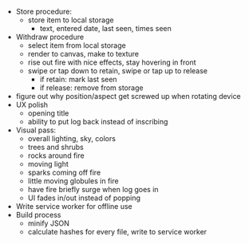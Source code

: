 * Store procedure:
    - store item to local storage
        - text, entered date, last seen, times seen
* Withdraw procedure
    - select item from local storage
    - render to canvas, make to texture
    - rise out fire with nice effects, stay hovering in front
    - swipe or tap down to retain, swipe or tap up to release
        - if retain: mark last seen
        - if release: remove from storage
* figure out why position/aspect get screwed up when rotating device
* UX polish
    - opening title
    - ability to put log back instead of inscribing
* Visual pass:
    - overall lighting, sky, colors
    - trees and shrubs
    - rocks around fire
    - moving light
    - sparks coming off fire
    - little moving globules in fire
    - have fire briefly surge when log goes in
    - UI fades in/out instead of popping
* Write service worker for offline use
* Build process
    - minify JSON
    - calculate hashes for every file, write to service worker
